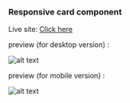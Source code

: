  <h3>Responsive card component </h3>

Live site: <a href="https://3-column-sora.netlify.app/" target="_blank">Click here</a>



preview (for desktop version) :

![alt text](https://scontent.fhdy2-1.fna.fbcdn.net/v/t1.6435-9/242306640_905100960099650_5498229092176929135_n.jpg?_nc_cat=103&ccb=1-5&_nc_sid=730e14&_nc_ohc=PjdIW1wRacsAX_N6VS3&_nc_ht=scontent.fhdy2-1.fna&oh=c374a8ff3b6db6a7dce5427c1e7ba2a4&oe=616ED84A)

preview (for mobile version) :

![alt text](https://scontent.fhdy2-1.fna.fbcdn.net/v/t1.6435-9/242497028_905100940099652_380820249602399613_n.jpg?_nc_cat=109&ccb=1-5&_nc_sid=730e14&_nc_ohc=TwZlVjk0YbwAX96dr4o&_nc_ht=scontent.fhdy2-1.fna&oh=52c59b86a86fb9cbe7f8600171d9527a&oe=616E9F71)

